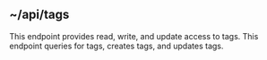 ## ~/api/tags

This endpoint provides read, write, and update access to tags. This endpoint queries for tags, creates tags, and updates tags.